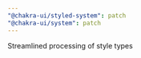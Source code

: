 ```yaml
---
"@chakra-ui/styled-system": patch
"@chakra-ui/system": patch
---
```


Streamlined processing of style types

